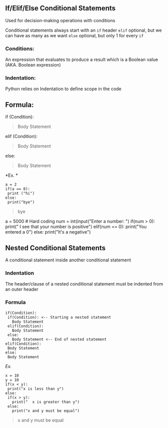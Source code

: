## If/Elif/Else Conditional Statements
Used for decision-making operations with conditions

Conditional statements always start with an
`if` header
`elif` optional, but we can have as many as we want
`else` optional, but only 1 for every `if`

### Conditions:
An expression that evaluates to produce a result which is a Boolean value (AKA. Boolean expression)

### Indentation:
Python relies on Indentation to define scope in the code

## Formula:
if (Condition):
> Body Statement

elif (Condition):
> Body Statement

else:
> Body Statement

*Ex. *
```
a = 2
if(a == 0):
 print ("hi")
else:
 print("bye")
```
> bye

a = 5000 # Hard coding
num = int(input("Enter a number: ")
if(num > 0):
  print(" I see that your number is positive")
elif(num == 0):
  print("You entered a 0")
else:
  print("It's a negative")

## Nested Conditional Statements

A conditional statement inside another conditional statement

### Indentation

The header/clause of a nested conditional statement must be indented from an outer header

### Formula

```
if(Condition):
 if(Condition): <-- Starting a nested statement
   Body Statement
 elif(Condition):
   Body Statement
 else:
   Body Statement <-- End of nested statement
elif(Condition):
 Body Statement
else:
 Body Statement
```

*Ex.*

```
x = 10
y = 10
if(x < y):
 print("x is less than y")
else:
 if(x > y):
   print("  x is greater than y")
 else:
   print("x and y must be equal")
```

> x and y must be equal
